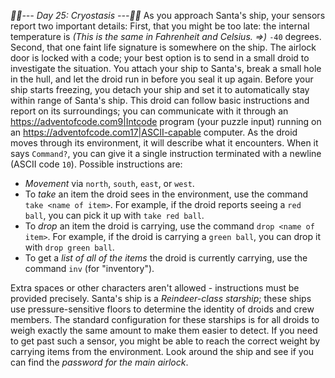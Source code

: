 *:calendar::calendar:--- Day 25: Cryostasis ---:calendar::calendar:*
As you approach Santa's ship, your sensors report two important details:
First, that you might be too late: the internal temperature is _(This is the same in Fahrenheit and Celsius. =>)_ `-40` degrees.
Second, that one faint life signature is somewhere on the ship.
The airlock door is locked with a code; your best option is to send in a small droid to investigate the situation.  You attach your ship to Santa's, break a small hole in the hull, and let the droid run in before you seal it up again. Before your ship starts freezing, you detach your ship and set it to automatically stay within range of Santa's ship.
This droid can follow basic instructions and report on its surroundings; you can communicate with it through an <https://adventofcode.com9|Intcode> program (your puzzle input) running on an <https://adventofcode.com17|ASCII-capable> computer.
As the droid moves through its environment, it will describe what it encounters.  When it says `Command?`, you can give it a single instruction terminated with a newline (ASCII code `10`). Possible instructions are:

- *Movement* via `north`, `south`, `east`, or `west`.
- To *take* an item the droid sees in the environment, use the command `take <name of item>`. For example, if the droid reports seeing a `red ball`, you can pick it up with `take red ball`.
- To *drop* an item the droid is carrying, use the command `drop <name of item>`. For example, if the droid is carrying a `green ball`, you can drop it with `drop green ball`.
- To get a *list of all of the items* the droid is currently carrying, use the command `inv` (for "inventory").

Extra spaces or other characters aren't allowed - instructions must be provided precisely.
Santa's ship is a *Reindeer-class starship*; these ships use pressure-sensitive floors to determine the identity of droids and crew members.  The standard configuration for these starships is for all droids to weigh exactly the same amount to make them easier to detect.  If you need to get past such a sensor, you might be able to reach the correct weight by carrying items from the environment.
Look around the ship and see if you can find the *password for the main airlock*.
